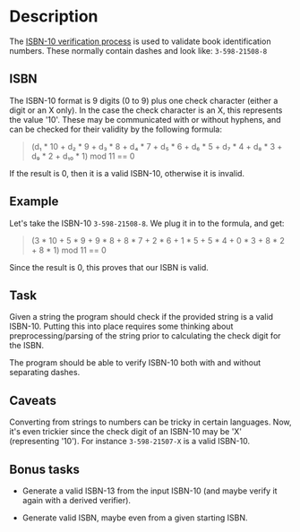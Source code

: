 # Description

The [ISBN-10 verification process](https://en.wikipedia.org/wiki/International_Standard_Book_Number) is used to validate book identification
numbers. These normally contain dashes and look like: `3-598-21508-8`

## ISBN

The ISBN-10 format is 9 digits (0 to 9) plus one check character (either a digit or an X only). In the case the check character is an X, this represents the value '10'. These may be communicated with or without hyphens, and can be checked for their validity by the following formula:

> (d₁ \* 10 + d₂ \* 9 + d₃ \* 8 + d₄ \* 7 + d₅ \* 6 + d₆ \* 5 + d₇ \* 4 + d₈ \* 3 + d₉ \* 2 + d₁₀ \* 1) mod 11 == 0

If the result is 0, then it is a valid ISBN-10, otherwise it is invalid.

## Example

Let's take the ISBN-10 `3-598-21508-8`. We plug it in to the formula, and get:

> (3 \* 10 + 5 \* 9 + 9 \* 8 + 8 \* 7 + 2 \* 6 + 1 \* 5 + 5 \* 4 + 0 \* 3 + 8 \* 2 + 8 \* 1) mod 11 == 0

Since the result is 0, this proves that our ISBN is valid.

## Task

Given a string the program should check if the provided string is a valid ISBN-10.
Putting this into place requires some thinking about preprocessing/parsing of the string prior to calculating the check digit for the ISBN.

The program should be able to verify ISBN-10 both with and without separating dashes.

## Caveats

Converting from strings to numbers can be tricky in certain languages.
Now, it's even trickier since the check digit of an ISBN-10 may be 'X' (representing '10'). For instance `3-598-21507-X` is a valid ISBN-10.

## Bonus tasks

* Generate a valid ISBN-13 from the input ISBN-10 (and maybe verify it again with a derived verifier).

* Generate valid ISBN, maybe even from a given starting ISBN.
